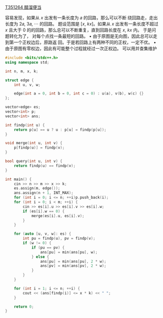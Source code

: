 [T351264 醋溜便当](https://www.luogu.com.cn/problem/T351264)

容易发现，如果从 𝑥 出发有一条长度为 𝑎 的回路，那么可以不断
绕回路走，走出长度为 2𝑎, 3𝑎, ⋯ 的回路。
题设范围是 [𝑥, 𝑘𝑥]。如果从 𝑥 出发有一条长度不超过 𝑥 且大于 0
的的回路，那么总可以不断重复，直到回路长度在 𝑥, 𝑘𝑥 内。
于是问题转化为了， 对每个点找一条最短的回路。
• 由于原图是无向图，因此总可以走到第一个正权边后，原路返
回。于是若回路上有两种不同的正权，一定不优。
• 由于原图有零权边，因此有可能整个过程就经过一次正权边。
可以用并查集维护  


```cpp
#include <bits/stdc++.h>
using namespace std;

int n, m, x, k;

struct edge {
    int u, v, w;

    edge(int a = 0, int b = 0, int c = 0) : u(a), v(b), w(c) {}
};

vector<edge> es;
vector<int> p;
vector<int> ans;

int findp(int u) {
    return p[u] == u ? u : p[u] = findp(p[u]);
}

void merge(int u, int v) {
    p[findp(u)] = findp(v);
}

bool query(int u, int v) {
    return findp(u) == findp(v);
}

int main() {
    cin >> n >> m >> x >> k;
    es.assign(m, edge());
    ans.assign(n + 1, INT_MAX);
    for (int i = 0; i <= n; ++i)p.push_back(i);
    for (int i = 0; i < m; ++i) {
        cin >> es[i].u >> es[i].v >> es[i].w;
        if (es[i].w == 0) {
            merge(es[i].u, es[i].v);
        }
    }

    for (auto [u, v, w]: es) {
        int pu = findp(u), pv = findp(v);
        if (w != 0) {
            if (pu == pv) {
                ans[pu] = min(ans[pu], w);
            } else {
                ans[pu] = min(ans[pu], 2 * w);
                ans[pv] = min(ans[pv], 2 * w);
            }
        }
    }

    for (int i = 1; i <= n; ++i) {
        cout << (ans[findp(i)] <= x * k) << " ";
    }

    return 0;
}
```
